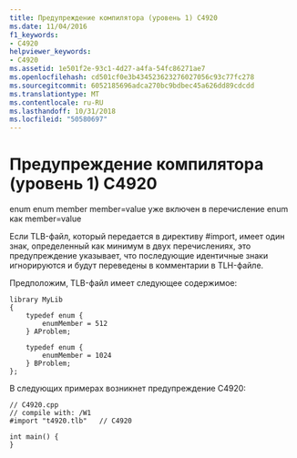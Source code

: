 ```yaml
---
title: Предупреждение компилятора (уровень 1) C4920
ms.date: 11/04/2016
f1_keywords:
- C4920
helpviewer_keywords:
- C4920
ms.assetid: 1e501f2e-93c1-4d27-a4fa-54fc86271ae7
ms.openlocfilehash: cd501cf0e3b434523623276027056c93c77fc278
ms.sourcegitcommit: 6052185696adca270bc9bdbec45a626dd89cdcdd
ms.translationtype: MT
ms.contentlocale: ru-RU
ms.lasthandoff: 10/31/2018
ms.locfileid: "50580697"
---
```

# <a name="compiler-warning-level-1-c4920"></a>Предупреждение компилятора (уровень 1) C4920

enum enum member member=value уже включен в перечисление enum как member=value

Если TLB-файл, который передается в директиву #import, имеет один знак, определенный как минимум в двух перечислениях, это предупреждение указывает, что последующие идентичные знаки игнорируются и будут переведены в комментарии в TLH-файле.

Предположим, TLB-файл имеет следующее содержимое:

```
library MyLib
{
    typedef enum {
        enumMember = 512
    } AProblem;

    typedef enum {
        enumMember = 1024
    } BProblem;
};
```

В следующих примерах возникнет предупреждение C4920:

```
// C4920.cpp
// compile with: /W1
#import "t4920.tlb"   // C4920

int main() {
}
```